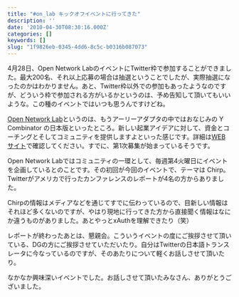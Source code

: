 ```yaml
---
title: "#on_lab キックオフイベントに行ってきた"
description: ''
date: '2010-04-30T08:30:16.000Z'
categories: []
keywords: []
slug: "1f9826eb-0345-4dd6-8c5c-b0316b087073"
---
```

4月28日、Open Network LabのイベントにTwitter枠で参加することができました。最大200名、それ以上応募の場合は抽選ということでしたが、実際抽選になったのかはわかりません。あと、Twitter枠以外での参加もあったようなのですが、どういう枠で参加される方がいるかというのは、予め告知して頂いてもいいような。この種のイベントではいつも思うんですけどね。

[Open Network Lab](http://onlab.jp/)というのは、もうアーリーアダプタの中ではおなじみの Y Combinator の日本版といったところ。新しい起業アイデアに対して、資金とコーチングとそしてコミュニティを提供しますよといった感じです。詳細は[WEBサイト](http://onlab.jp/)で確認してください。すでに、第1次募集が始まっているそうです。

Open Network Labではコミュニティの一環として、毎週第4火曜日にイベントを企画しているとのことです。その初回が今回のイベントで、テーマは Chirp。Twitterがアメリカで行ったカンファレンスのレポートが4名の方からありました。

Chirpの情報はメディアなどを通じてすでに伝わっているので、目新しい情報はそれほど多くないのですが、やはり現地に行ってきた方から直接聞く情報はなにか違うものがありました。あとやっとxAuthを理解できたり（笑）

レポートが終わったあとは、懇親会。こういうイベントの度にご挨拶させて頂いている、DGの方にご挨拶させていただいたり。自分はTwitterの日本語トランスレータに今なっているのですが、そのあたりについて軽くお話しさせて頂いたり。

なかなか興味深いイベントでした。お話しさせて頂いたみなさん、ありがとうございました。